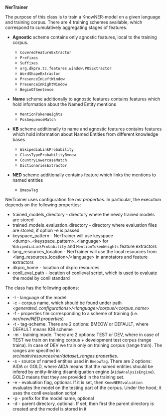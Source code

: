 **NerTrainer**

The purpose of this class is to train a KnowNER-model on a given language and training corpus. There are 4 training schemes available, which correspond to cumulatively aggregating stages of features.

* **Agnostic** scheme contains only agnostic features, local to the training corpus.
    * `CoveredFeatureExtractor`
    * `Prefixes`
    * `Suffixes`
    * `org.dkpro.tc.features.window.POSExtractor`
    * `WordShapeExtractor`
    * `PresenceInLeftWindow`
    * `PresenceInRightWindow`
    * `BeginOfSentence`
    
* **Name** scheme additionally to agnostic features contains features which hold information about the Named Entity mentions

    * `MentionTokenWeights`
    * `PosSequenceMatch`
    
* **KB** scheme additionally to name and agnostic features contains features which hold information about Named Entities from different knowledge bases

    * `WikipediaLinkProbability`
    * `ClassTypeProbabilityBmeow`
    * `CountryLowercaseMatch`
    * `DictionariesExtractor`
    
* **NED** scheme additionally contains feature which links the mentions to named entities

    * `BmeowTag`
    
NerTrainer uses configuration file _ner.properties_. In particular, the execution depends on the following properties:
* trained_models_directory - directory where the newly trained models are stored
* trained_models_evaluation_directory - directory where evaluation files are stored, if option -e is passed
* keyspace_pattern - NerTrainer will use keyspace \<dump\>\_\<keyspace_pattern\>\_\<language\> for `WikipediaLinkProbability` and `MentionTokenWeights` feature extractors
* lang_resources_location - NerTrainer will use the local resources from \<lang_resources_location\>/\<language\> in annotators and feature extractors
* dkpro_home - location of dkpro resources
* conll_eval_path - location of conlleval script, which is used to evaluate the model by conll standard


The class has the following options:

* -l - language of the model
* -c - corpus name, which should be found under path _\<generated_configurations\>/\<language\>/corpus/\<corpus_name\>_
* -f - properties file corresponding to a scheme of training (i.e. _ner/new/NED.properties_)
* -t - tag-scheme. There are 2 options: BMEOW or DEFAULT, where DEFAULT means IOB  scheme
* -m - training mode. There are 2 options: TEST or DEV, where in case of TEST we train on training corpus + development test corpus (range traina). In case of DEV we train only on training corpus (range train). The ranges are specified in _src/main/resources/ner/dataset_ranges.properties_.
* -s - source of named entities used in `BmeowTag`. There are 2 options: AIDA or GOLD, where AIDA means that the named entities should be infered by entity-linking disambiguation engine (`AidaAnalysisEngine`). GOLD means that they are provided in the training set.
* -e - evaluation flag, optional. If it is set, then `KnowNEREvaluation` evaluates the model on the testing part of the corpus. Under the hood, it uses the conll evaluation script
* -p - prefix for the model name, optional
* -d - parent directory, optional. If set, then first the parent directory is created and the model is stored in it